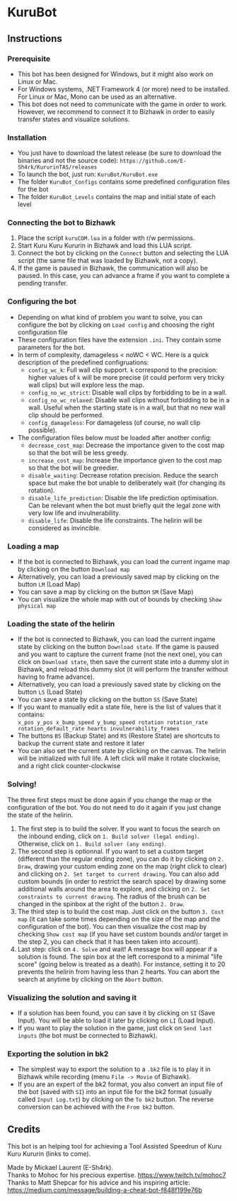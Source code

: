 # KuruBot

## Instructions

### Prerequisite

- This bot has been designed for Windows, but it might also work on Linux or Mac.
- For Windows systems, .NET Framework 4 (or more) need to be installed. For Linux or Mac, Mono can be used as an alternative.
- This bot does not need to communicate with the game in order to work. However, we recommend to connect it to Bizhawk in order to easily transfer states and visualize solutions.

### Installation

- You just have to download the latest release (be sure to download the binaries and not the source code): `https://github.com/E-Sh4rk/KururinTAS/releases`
- To launch the bot, just run: `KuruBot/KuruBot.exe`
- The folder `KuruBot_Configs` contains some predefined configuration files for the bot
- The folder `KuruBot_Levels` contains the map and initial state of each level

### Connecting the bot to Bizhawk

1. Place the script `kuruCOM.lua` in a folder with r/w permissions.
2. Start Kuru Kuru Kururin in Bizhawk and load this LUA script.
3. Connect the bot by clicking on the `Connect` button and selecting the LUA script (the same file that was loaded by Bizhawk, not a copy).
4. If the game is paused in Bizhawk, the communication will also be paused. In this case, you can advance a frame if you want to complete a pending transfer.

### Configuring the bot

- Depending on what kind of problem you want to solve, you can configure the bot by clicking on `Load config` and choosing the right configuration file
- These configuration files have the extension `.ini`. They contain some parameters for the bot.
- In term of complexity, damageless < noWC < WC. Here is a quick description of the predefined configruations:
  - `config_wc_k`: Full wall clip support. `k` correspond to the precision: higher values of `k` will be more precise (it could perform very tricky wall clips) but will explore less the map.
  - `config_no_wc_strict`: Disable wall clips by forbidding to be in a wall.
  - `config_no_wc_relaxed`: Disable wall clips without forbidding to be in a wall. Useful when the starting state is in a wall, but that no new wall clip should be performed.
  - `config_damageless`: For damageless (of course, no wall clip possible).
- The configuration files below must be loaded after another config:
  - `decrease_cost_map`: Decrease the importance given to the cost map so that the bot will be less greedy.
  - `increase_cost_map`: Increase the importance given to the cost map so that the bot will be greedier.
  - `disable_waiting`: Decrease rotation precision. Reduce the search space but make the bot unable to deliberately wait (for changing its rotation).
  - `disable_life_prediction`: Disable the life prediction optimisation. Can be relevant when the bot must briefly quit the legal zone with very low life and invulnerability.
  - `disable_life`: Disable the life constraints. The helirin will be considered as invincible.

### Loading a map

- If the bot is connected to Bizhawk, you can load the current ingame map by clicking on the button `Download map`
- Alternatively, you can load a previously saved map by clicking on the button `LM` (Load Map)
- You can save a map by clicking on the button `SM` (Save Map)
- You can visualize the whole map with out of bounds by checking `Show physical map`

### Loading the state of the helirin

- If the bot is connected to Bizhawk, you can load the current ingame state by clicking on the button `Download state`. If the game is paused and you want to capture the current frame (not the next one), you can click on `Download state`, then save the current state into a dummy slot in Bizhawk, and reload this dummy slot (it will perform the transfer without having to frame advance).
- Alternatively, you can load a previously saved state by clicking on the button `LS` (Load State)
- You can save a state by clicking on the button `SS` (Save State)
- If you want to manually edit a state file, here is the list of values that it contains:  
`x_pos y_pos x_bump_speed y_bump_speed rotation rotation_rate rotation_default_rate hearts invulnerability_frames`
- The buttons `BS` (Backup State) and `RS` (Restore State) are shortcuts to backup the current state and restore it later
- You can also set the current state by clicking on the canvas. The helirin will be initialized with full life. A left click will make it rotate clockwise, and a right click counter-clockwise

### Solving!

The three first steps must be done again if you change the map or the configuration of the bot. You do not need to do it again if you just change the state of the helirin.

1. The first step is to build the solver. If you want to focus the search on the inbound ending, click on `1. Build solver (legal ending)`. Otherwise, click on `1. Build solver (any ending)`.
2. The second step is optionnal. If you want to set a custom target (different than the regular ending zone), you can do it by clicking on `2. Draw`, drawing your custom ending zone on the map (right click to clear) and clicking on `2. Set target to current drawing`. You can also add custom bounds (in order to restrict the search space) by drawing some additional walls around the area to explore, and clicking on `2. Set constraints to current drawing`. The radius of the brush can be changed in the spinbox at the right of the button `2. Draw`.
3. The third step is to build the cost map. Just click on the button `3. Cost map` (it can take some times depending on the size of the map and the configuration of the bot). You can then visualize the cost map by checking `Show cost map` (if you have set custom bounds and/or target in the step 2, you can check that it has been taken into account).
4. Last step: click on `4. Solve` and wait! A message box will appear if a solution is found. The spin box at the left correspond to a minimal "life score" (going below is treated as a death). For instance, setting it to 20 prevents the helirin from having less than 2 hearts. You can abort the search at anytime by clicking on the `Abort` button.

### Visualizing the solution and saving it

- If a solution has been found, you can save it by clicking on `SI` (Save Input). You will be able to load it later by clicking on `LI` (Load Input).
- If you want to play the solution in the game, just click on `Send last inputs` (the bot must be connected to Bizhawk).

### Exporting the solution in bk2

- The simplest way to export the solution to a `.bk2` file is to play it in Bizhawk while recording (menu `File -> Movie` of Bizhawk).
- If you are an expert of the bk2 format, you also convert an input file of the bot (saved with `SI`) into an input file for the bk2 format (usually called `Input Log.txt`) by clicking on the `To bk2` button. The reverse conversion can be achieved with the `From bk2` button.

## Credits

This bot is an helping tool for achieving a Tool Assisted Speedrun of Kuru Kuru Kururin (links to come).

Made by Mickael Laurent (E-Sh4rk).  
Thanks to Mohoc for his precious expertise. https://www.twitch.tv/mohoc7  
Thanks to Matt Shepcar for his advice and his inspiring article: https://medium.com/message/building-a-cheat-bot-f848f199e76b
